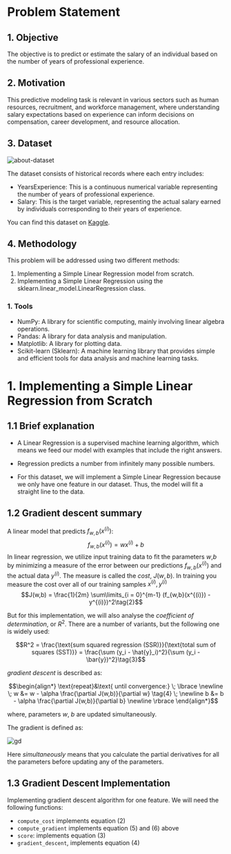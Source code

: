 # Problem Statement

## 1. Objective
The objective is to predict or estimate the salary of an individual based on the number of years of professional experience.

## 2. Motivation
This predictive modeling task is relevant in various sectors such as human resources, recruitment, and workforce management, where understanding salary expectations based on experience can inform decisions on compensation, career development, and resource allocation.

## 3. Dataset

![about-dataset](https://github.com/diandree/simple-linear-regression-comparison/assets/37777059/963c04ef-7378-4bc4-ad8f-695ff31b0f62)


The dataset consists of historical records where each entry includes:
* YearsExperience: This is a continuous numerical variable representing the number of years of professional experience.
* Salary: This is the target variable, representing the actual salary earned by individuals corresponding to their years of experience.

You can find this dataset on [Kaggle](https://www.kaggle.com/datasets/karthickveerakumar/salary-data-simple-linear-regression).

## 4. Methodology

This problem will be addressed using two different methods:
1. Implementing a Simple Linear Regression model from scratch.
2. Implementing a Simple Linear Regression using the sklearn.linear_model.LinearRegression class.

### 1. Tools

* NumPy: A library for scientific computing, mainly involving linear algebra operations.
* Pandas: A library for data analysis and manipulation.
* Matplotlib: A library for plotting data.
* Scikit-learn (Sklearn): A machine learning library that provides simple and efficient tools for data analysis and machine learning tasks.


# 1. Implementing a Simple Linear Regression from Scratch

## 1.1 Brief explanation

* A Linear Regression is a supervised machine learning algorithm, which means we feed our model with examples that include the right answers.

* Regression predicts a number from infinitely many possible numbers.

* For this dataset, we will implement a Simple Linear Regression because we only have one feature in our dataset. Thus, the model will fit a straight line to the data.


## 1.2 Gradient descent summary
A linear model that predicts $f_{w,b}(x^{(i)})$:
$$f_{w,b}(x^{(i)}) = wx^{(i)} + b \tag{1}$$
In linear regression, we utilize input training data to fit the parameters $w$,$b$ by minimizing a measure of the error between our predictions $f_{w,b}(x^{(i)})$ and the actual data $y^{(i)}$. The measure is called the $cost$, $J(w,b)$. In training you measure the cost over all of our training samples $x^{(i)},y^{(i)}$
$$J(w,b) = \frac{1}{2m} \sum\limits_{i = 0}^{m-1} (f_{w,b}(x^{(i)}) - y^{(i)})^2\tag{2}$$ 

But for this implementation, we will also analyse the *coefficient of determination*, or $R^2$. There are a number of variants, but the following one is widely used:

$$R^2 = \frac{\text{sum squared regression (SSR)}}{\text{total sum of squares (SST)}} = \frac{\sum (y_i - \hat{y}_i)^2}{\sum (y_i - \bar{y})^2}\tag{3}$$ 

 *gradient descent* is described as:

$$\begin{align*} \text{repeat}&\text{ until convergence:} \; \lbrace \newline
\;  w &= w -  \alpha \frac{\partial J(w,b)}{\partial w} \tag{4}  \; \newline 
 b &= b -  \alpha \frac{\partial J(w,b)}{\partial b}  \newline \rbrace
\end{align*}$$

where, parameters $w$, $b$ are updated simultaneously.  

The gradient is defined as:

![gd](https://github.com/diandree/simple-linear-regression-comparison/assets/37777059/e1c07d3f-a2ce-49cb-8757-d36dd9be933c)


Here *simultaneously* means that you calculate the partial derivatives for all the parameters before updating any of the parameters.

## 1.3 Gradient Descent Implementation

Implementing gradient descent algorithm for one feature. We will need the following functions: 
- `compute_cost` implements equation (2)
- `compute_gradient` implements equation (5) and (6) above
- `score`: implements equation (3)
- `gradient_descent`, implements equation (4)
